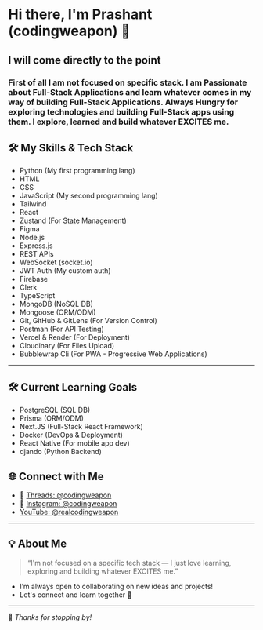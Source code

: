 # Hi there, I'm Prashant (codingweapon) 👋

## I will come directly to the point
### First of all I am not focused on specific stack. I am Passionate about Full-Stack Applications and learn whatever comes in my way of building Full-Stack Applications. Always Hungry for exploring technologies and building Full-Stack apps using them. I explore, learned and build whatever EXCITES me.

## 🛠️ My Skills & Tech Stack

- Python (My first programming lang)
- HTML
- CSS
- JavaScript (My second programming lang)
- Tailwind
- React
- Zustand (For State Management)
- Figma 
- Node.js 
- Express.js
- REST APIs
- WebSocket (socket.io)
- JWT Auth (My custom auth)
- Firebase
- Clerk
- TypeScript
- MongoDB (NoSQL DB)
- Mongoose (ORM/ODM)
- Git, GitHub & GitLens (For Version Control)
- Postman (For API Testing)
- Vercel & Render (For Deployment)
- Cloudinary (For Files Upload)
- Bubblewrap Cli (For PWA - Progressive Web Applications)

---

## 🛠️ Current Learning Goals

- PostgreSQL (SQL DB)
- Prisma (ORM/ODM)
- Next.JS (Full-Stack React Framework) 
- Docker (DevOps & Deployment)
- React Native (For mobile app dev)
- djando (Python Backend)


## 🌐 Connect with Me

- 🧵 [Threads: @codingweapon](https://www.threads.net/codingweapon)
- 📸 [Instagram: @codingweapon](https://www.instagram.com/codingweapon)
-    [YouTube: @realcodingweapon](https://www.youtube.com/@realcodingweapon)

---

## 💡 About Me

> “I'm not focused on a specific tech stack — I just love learning, exploring and building whatever EXCITES me.”

- I’m always open to collaborating on new ideas and projects!
- Let's connect and learn together 🚀

---

🌟 _Thanks for stopping by!_
